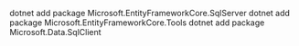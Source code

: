 ﻿dotnet add package Microsoft.EntityFrameworkCore.SqlServer
dotnet add package Microsoft.EntityFrameworkCore.Tools
dotnet add package Microsoft.Data.SqlClient